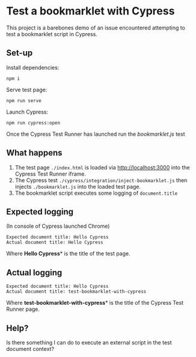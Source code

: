 # Test a bookmarklet with Cypress

This project is a barebones demo of an issue encountered attempting to test a bookmarklet script in Cypress.

## Set-up

Install dependencies:

	npm i

Serve test page:

	npm run serve

Launch Cypress:

	npm run cypress:open

Once the Cypress Test Runner has launched run the *bookmarklet.js* test

## What happens

1. The test page `./index.html` is loaded via <http://localhost:3000> into the Cypress Test Runner iframe.
2. The Cypress test `./cypress/integration/inject-bookmarklet.js` then injects `./bookmarklet.js` into the loaded test page.
3. The bookmarklet script executes some logging of `document.title`

## Expected logging

(In console of Cypress launched Chrome)

	Expected document title: Hello Cypress
	Actual document title: Hello Cypress

Where **Hello Cypress*** is the title of the test page.

## Actual logging

	Expected document title: Hello Cypress
	Actual document title: test-bookmarklet-with-cypress

Where **test-bookmarklet-with-cypress*** is the title of the Cypress Test Runner page.

## Help?

Is there something I can do to execute an external script in the test document context?